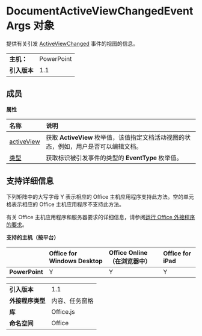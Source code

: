 
# DocumentActiveViewChangedEventArgs 对象
提供有关引发 [ActiveViewChanged](../../reference/shared/document.activeviewchanged.md) 事件的视图的信息。

|||
|:-----|:-----|
|**主机：**|PowerPoint|
|**引入版本**|1.1|



## 成员


**属性**


|**名称**|**说明**|
|:-----|:-----|
|[activeView](../../reference/shared/document.activeviewchangedeventargs.activeview.md)|获取  **ActiveView** 枚举值，该值指定文档活动视图的状态，例如，用户是否可以编辑文档。|
|[类型](../../reference/shared/document.activeviewchangedeventargs.type.md)|获取标识被引发事件的类型的  **EventType** 枚举值。|

## 支持详细信息


下列矩阵中的大写字母 Y 表示相应的 Office 主机应用程序支持此方法。空的单元格表示相应的 Office 主机应用程序不支持此方法。

有关 Office 主机应用程序和服务器要求的详细信息，请参阅[运行 Office 外接程序的要求](../../docs/overview/requirements-for-running-office-add-ins.md)。


**支持的主机（按平台）**


||**Office for Windows Desktop**|**Office Online（在浏览器中）**|**Office for iPad**|
|:-----|:-----|:-----|:-----|
|**PowerPoint**|Y|Y|Y|

|||
|:-----|:-----|
|**引入版本**|1.1|
|**外接程序类型**|内容、任务窗格|
|**库**|Office.js|
|**命名空间**|Office|
